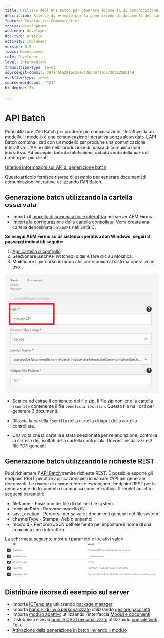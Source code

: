 ```yaml
---
title: Utilizzo dell’API Batch per generare documenti di comunicazione interattiva
description: Risorse di esempio per la generazione di documenti del canale di stampa utilizzando l’API batch
feature: Interactive Communication
topics: development
audience: developer
doc-type: article
activity: implement
version: 6.5
topic: Development
role: Developer
level: Intermediate
translation-type: tm+mt
source-git-commit: d9714b9a291ec3ee5f3dba9723de72bb120d2149
workflow-type: tm+mt
source-wordcount: '421'
ht-degree: 3%

---
```



# API Batch

Puoi utilizzare l’API Batch per produrre più comunicazioni interattive da un modello. Il modello è una comunicazione interattiva senza alcun dato. L’API Batch combina i dati con un modello per produrre una comunicazione interattiva. L&#39;API è utile nella produzione di massa di comunicazioni interattive. Ad esempio, bollette telefoniche, estratti conto della carta di credito per più clienti.

[Ulteriori informazioni sull’API di generazione batch](https://docs.adobe.com/content/help/en/experience-manager-65/forms/interactive-communications/generate-multiple-interactive-communication-using-batch-api.html)

Questo articolo fornisce risorse di esempio per generare documenti di comunicazioni interattive utilizzando l’API Batch.

## Generazione batch utilizzando la cartella osservata

* Importa il [modello di comunicazione interattiva](assets/Beneficiaries-confirmation.zip) nel server AEM Forms.
* Importa la [configurazione della cartella controllata](assets/batch-generation-api.zip). Verrà creata una cartella denominata `batchAPI` nell&#39;unità C.

**Se esegui AEM Forms su un sistema operativo non Windows, segui i 3 passaggi indicati di seguito:**

1. [Apri cartella di controllo](http://localhost:4502/libs/fd/core/WatchfolderUI/content/UI.html)
2. Selezionare BatchAPIWatchedFolder e fare clic su Modifica.
3. Modificare il percorso in modo che corrisponda al sistema operativo in uso.

![path](assets/watched-folder-batch-api-basic.PNG)

* Scarica ed estrae il contenuto del file [zip](assets/jsonfile.zip). Il file zip contiene la cartella `jsonfile` contenente il file `beneficiaries.json`. Questo file ha i dati per generare 3 documenti.

* Rilascia la cartella `jsonfile` nella cartella di input della cartella controllata.
* Una volta che la cartella è stata selezionata per l&#39;elaborazione, controlla la cartella dei risultati della cartella controllata. Dovresti visualizzare 3 file PDF generati

## Generazione batch utilizzando le richieste REST

Puoi richiamare l’ [API Batch](https://helpx.adobe.com/experience-manager/6-5/forms/javadocs/index.html) tramite richieste REST. È possibile esporre gli endpoint REST per altre applicazioni per richiamare l’API per generare documenti.
Le risorse di esempio fornite espongono l’endpoint REST per la generazione di documenti di comunicazione interattiva. Il servlet accetta i seguenti parametri:

* fileName - Posizione del file di dati nel file system.
* templatePath - Percorso modello IC
* saveLocation - Percorso per salvare i documenti generati nel file system
* channelType - Stampa, Web o entrambi
* recordId - Percorso JSON dell&#39;elemento per impostare il nome di una comunicazione interattiva

La schermata seguente mostra i parametri e i relativi valori
![richiesta di esempio](assets/generate-ic-batch-servlet.PNG)

## Distribuire risorse di esempio sul server

* Importa [ICTemplate](assets/ICTemplate.zip) utilizzando [package manager](http://localhost:4502/crx/packmgr/index.jsp)
* Importa [handler di invio personalizzato](assets/BatchAPICustomSubmit.zip) utilizzando [gestore pacchetti](http://localhost:4502/crx/packmgr/index.jsp)
* Importa [modulo adattivo](assets/BatchGenerationAPIAF.zip) utilizzando l&#39;interfaccia [Moduli e documenti](http://localhost:4502/aem/forms.html/content/dam/formsanddocuments)
* Distribuisci e avvia [bundle OSGI personalizzato](assets/batchgenerationapi.batchgenerationapi.core-1.0-SNAPSHOT.jar) utilizzando [console web Felix](http://localhost:4502/system/console/bundles)
* [Attivazione della generazione in batch inviando il modulo](http://localhost:4502/content/dam/formsanddocuments/batchgenerationapi/jcr:content?wcmmode=disabled)
